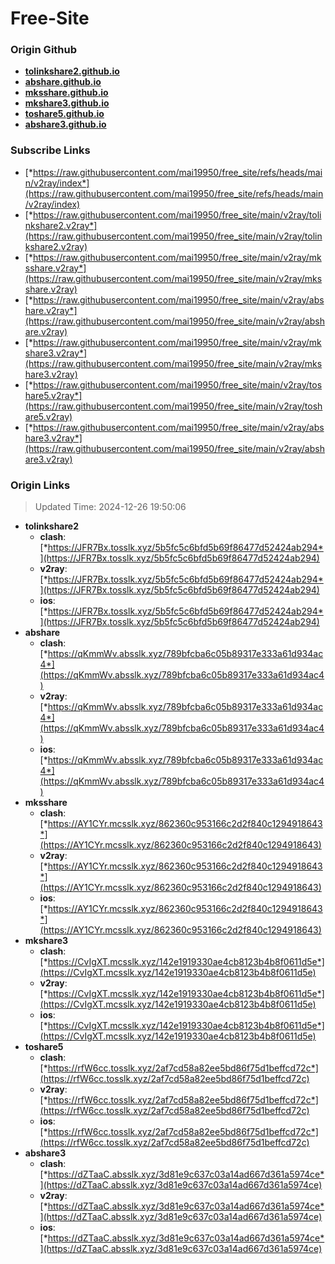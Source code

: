 # Free-Site

### Origin Github

- [**tolinkshare2.github.io**](https://github.com/tolinkshare2/tolinkshare2.github.io)
- [**abshare.github.io**](https://github.com/abshare/abshare.github.io)
- [**mksshare.github.io**](https://github.com/mksshare/mksshare.github.io)
- [**mkshare3.github.io**](https://github.com/mkshare3/mkshare3.github.io)
- [**toshare5.github.io**](https://github.com/toshare5/toshare5.github.io)
- [**abshare3.github.io**](https://github.com/abshare3/abshare3.github.io)

### Subscribe Links

- [*https://raw.githubusercontent.com/mai19950/free_site/refs/heads/main/v2ray/index*](https://raw.githubusercontent.com/mai19950/free_site/refs/heads/main/v2ray/index)
- [*https://raw.githubusercontent.com/mai19950/free_site/main/v2ray/tolinkshare2.v2ray*](https://raw.githubusercontent.com/mai19950/free_site/main/v2ray/tolinkshare2.v2ray)
- [*https://raw.githubusercontent.com/mai19950/free_site/main/v2ray/mksshare.v2ray*](https://raw.githubusercontent.com/mai19950/free_site/main/v2ray/mksshare.v2ray)
- [*https://raw.githubusercontent.com/mai19950/free_site/main/v2ray/abshare.v2ray*](https://raw.githubusercontent.com/mai19950/free_site/main/v2ray/abshare.v2ray)
- [*https://raw.githubusercontent.com/mai19950/free_site/main/v2ray/mkshare3.v2ray*](https://raw.githubusercontent.com/mai19950/free_site/main/v2ray/mkshare3.v2ray)
- [*https://raw.githubusercontent.com/mai19950/free_site/main/v2ray/toshare5.v2ray*](https://raw.githubusercontent.com/mai19950/free_site/main/v2ray/toshare5.v2ray)
- [*https://raw.githubusercontent.com/mai19950/free_site/main/v2ray/abshare3.v2ray*](https://raw.githubusercontent.com/mai19950/free_site/main/v2ray/abshare3.v2ray)

### Origin Links

> Updated Time: 2024-12-26 19:50:06

- **tolinkshare2**
  - **clash**: [*https://JFR7Bx.tosslk.xyz/5b5fc5c6bfd5b69f86477d52424ab294*](https://JFR7Bx.tosslk.xyz/5b5fc5c6bfd5b69f86477d52424ab294)
  - **v2ray**: [*https://JFR7Bx.tosslk.xyz/5b5fc5c6bfd5b69f86477d52424ab294*](https://JFR7Bx.tosslk.xyz/5b5fc5c6bfd5b69f86477d52424ab294)
  - **ios**: [*https://JFR7Bx.tosslk.xyz/5b5fc5c6bfd5b69f86477d52424ab294*](https://JFR7Bx.tosslk.xyz/5b5fc5c6bfd5b69f86477d52424ab294)
- **abshare**
  - **clash**: [*https://qKmmWv.absslk.xyz/789bfcba6c05b89317e333a61d934ac4*](https://qKmmWv.absslk.xyz/789bfcba6c05b89317e333a61d934ac4)
  - **v2ray**: [*https://qKmmWv.absslk.xyz/789bfcba6c05b89317e333a61d934ac4*](https://qKmmWv.absslk.xyz/789bfcba6c05b89317e333a61d934ac4)
  - **ios**: [*https://qKmmWv.absslk.xyz/789bfcba6c05b89317e333a61d934ac4*](https://qKmmWv.absslk.xyz/789bfcba6c05b89317e333a61d934ac4)
- **mksshare**
  - **clash**: [*https://AY1CYr.mcsslk.xyz/862360c953166c2d2f840c1294918643*](https://AY1CYr.mcsslk.xyz/862360c953166c2d2f840c1294918643)
  - **v2ray**: [*https://AY1CYr.mcsslk.xyz/862360c953166c2d2f840c1294918643*](https://AY1CYr.mcsslk.xyz/862360c953166c2d2f840c1294918643)
  - **ios**: [*https://AY1CYr.mcsslk.xyz/862360c953166c2d2f840c1294918643*](https://AY1CYr.mcsslk.xyz/862360c953166c2d2f840c1294918643)
- **mkshare3**
  - **clash**: [*https://CvIgXT.mcsslk.xyz/142e1919330ae4cb8123b4b8f0611d5e*](https://CvIgXT.mcsslk.xyz/142e1919330ae4cb8123b4b8f0611d5e)
  - **v2ray**: [*https://CvIgXT.mcsslk.xyz/142e1919330ae4cb8123b4b8f0611d5e*](https://CvIgXT.mcsslk.xyz/142e1919330ae4cb8123b4b8f0611d5e)
  - **ios**: [*https://CvIgXT.mcsslk.xyz/142e1919330ae4cb8123b4b8f0611d5e*](https://CvIgXT.mcsslk.xyz/142e1919330ae4cb8123b4b8f0611d5e)
- **toshare5**
  - **clash**: [*https://rfW6cc.tosslk.xyz/2af7cd58a82ee5bd86f75d1beffcd72c*](https://rfW6cc.tosslk.xyz/2af7cd58a82ee5bd86f75d1beffcd72c)
  - **v2ray**: [*https://rfW6cc.tosslk.xyz/2af7cd58a82ee5bd86f75d1beffcd72c*](https://rfW6cc.tosslk.xyz/2af7cd58a82ee5bd86f75d1beffcd72c)
  - **ios**: [*https://rfW6cc.tosslk.xyz/2af7cd58a82ee5bd86f75d1beffcd72c*](https://rfW6cc.tosslk.xyz/2af7cd58a82ee5bd86f75d1beffcd72c)
- **abshare3**
  - **clash**: [*https://dZTaaC.absslk.xyz/3d81e9c637c03a14ad667d361a5974ce*](https://dZTaaC.absslk.xyz/3d81e9c637c03a14ad667d361a5974ce)
  - **v2ray**: [*https://dZTaaC.absslk.xyz/3d81e9c637c03a14ad667d361a5974ce*](https://dZTaaC.absslk.xyz/3d81e9c637c03a14ad667d361a5974ce)
  - **ios**: [*https://dZTaaC.absslk.xyz/3d81e9c637c03a14ad667d361a5974ce*](https://dZTaaC.absslk.xyz/3d81e9c637c03a14ad667d361a5974ce)

